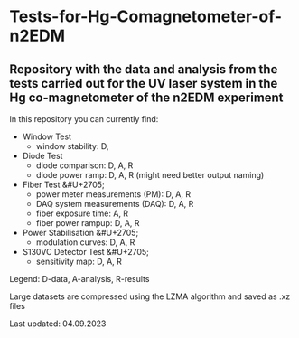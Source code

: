 # Tests-for-Hg-Comagnetometer-of-n2EDM
## Repository with the data and analysis from the tests carried out for the UV laser system in the Hg co-magnetometer of the n2EDM experiment

In this repository you can currently find:
- Window Test
  - window stability: D, 
- Diode Test
  - diode comparison: D, A, R
  - diode power ramp: D, A, R (might need better output naming)
- Fiber Test &#U+2705;
  - power meter measurements (PM): D, A, R
  - DAQ system measurements (DAQ): D, A, R
  - fiber exposure time: A, R
  - fiber power rampup: D, A, R
- Power Stabilisation &#U+2705;
  - modulation curves: D, A, R
- S130VC Detector Test &#U+2705;
  - sensitivity map: D, A, R

Legend: D-data, A-analysis, R-results

Large datasets are compressed using the LZMA algorithm and saved as .xz files

Last updated: 04.09.2023
